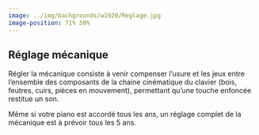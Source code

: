 ```yaml
---
image: ../img/backgrounds/w1920/Reglage.jpg
image-position: 71% 50%
---
```


## Réglage mécanique

Régler la mécanique consiste à venir compenser l’usure et les jeux entre l’ensemble des composants de la chaine cinématique du clavier (bois, feutres, cuirs, pièces en mouvement), permettant qu’une touche enfoncée restitue un son.

Même si votre piano est accordé tous les ans, un réglage complet de la mécanique est à prévoir tous les 5 ans.
